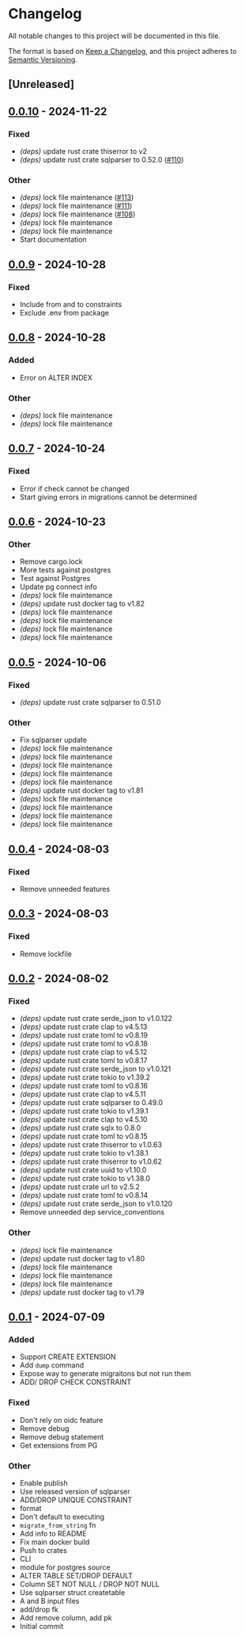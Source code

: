 # Changelog
All notable changes to this project will be documented in this file.

The format is based on [Keep a Changelog](https://keepachangelog.com/en/1.0.0/),
and this project adheres to [Semantic Versioning](https://semver.org/spec/v2.0.0.html).

## [Unreleased]

## [0.0.10](https://github.com/philipcristiano/declare-schema/compare/v0.0.9...v0.0.10) - 2024-11-22

### Fixed

- *(deps)* update rust crate thiserror to v2
- *(deps)* update rust crate sqlparser to 0.52.0 ([#110](https://github.com/philipcristiano/declare-schema/pull/110))

### Other

- *(deps)* lock file maintenance ([#113](https://github.com/philipcristiano/declare-schema/pull/113))
- *(deps)* lock file maintenance ([#111](https://github.com/philipcristiano/declare-schema/pull/111))
- *(deps)* lock file maintenance ([#108](https://github.com/philipcristiano/declare-schema/pull/108))
- *(deps)* lock file maintenance
- *(deps)* lock file maintenance
- Start documentation

## [0.0.9](https://github.com/philipcristiano/declare-schema/compare/v0.0.8...v0.0.9) - 2024-10-28

### Fixed

- Include from and to constraints
- Exclude .env from package

## [0.0.8](https://github.com/philipcristiano/declare-schema/compare/v0.0.7...v0.0.8) - 2024-10-28

### Added

- Error on ALTER INDEX

### Other

- *(deps)* lock file maintenance
- *(deps)* lock file maintenance

## [0.0.7](https://github.com/philipcristiano/declare-schema/compare/v0.0.6...v0.0.7) - 2024-10-24

### Fixed

- Error if check cannot be changed
- Start giving errors in migrations cannot be determined

## [0.0.6](https://github.com/philipcristiano/declare-schema/compare/v0.0.5...v0.0.6) - 2024-10-23

### Other

- Remove cargo.lock
- More tests against postgres
- Test against Postgres
- Update pg connect info
- *(deps)* lock file maintenance
- *(deps)* update rust docker tag to v1.82
- *(deps)* lock file maintenance
- *(deps)* lock file maintenance
- *(deps)* lock file maintenance
- *(deps)* lock file maintenance

## [0.0.5](https://github.com/philipcristiano/declare-schema/compare/v0.0.4...v0.0.5) - 2024-10-06

### Fixed

- *(deps)* update rust crate sqlparser to 0.51.0

### Other

- Fix sqlparser update
- *(deps)* lock file maintenance
- *(deps)* lock file maintenance
- *(deps)* lock file maintenance
- *(deps)* lock file maintenance
- *(deps)* lock file maintenance
- *(deps)* update rust docker tag to v1.81
- *(deps)* lock file maintenance
- *(deps)* lock file maintenance
- *(deps)* lock file maintenance
- *(deps)* lock file maintenance

## [0.0.4](https://github.com/philipcristiano/declare-schema/compare/v0.0.3...v0.0.4) - 2024-08-03

### Fixed
- Remove unneeded features

## [0.0.3](https://github.com/philipcristiano/declare-schema/compare/v0.0.2...v0.0.3) - 2024-08-03

### Fixed
- Remove lockfile

## [0.0.2](https://github.com/philipcristiano/declare-schema/compare/v0.0.1...v0.0.2) - 2024-08-02

### Fixed
- *(deps)* update rust crate serde_json to v1.0.122
- *(deps)* update rust crate clap to v4.5.13
- *(deps)* update rust crate toml to v0.8.19
- *(deps)* update rust crate toml to v0.8.18
- *(deps)* update rust crate clap to v4.5.12
- *(deps)* update rust crate toml to v0.8.17
- *(deps)* update rust crate serde_json to v1.0.121
- *(deps)* update rust crate tokio to v1.39.2
- *(deps)* update rust crate toml to v0.8.16
- *(deps)* update rust crate clap to v4.5.11
- *(deps)* update rust crate sqlparser to 0.49.0
- *(deps)* update rust crate tokio to v1.39.1
- *(deps)* update rust crate clap to v4.5.10
- *(deps)* update rust crate sqlx to 0.8.0
- *(deps)* update rust crate toml to v0.8.15
- *(deps)* update rust crate thiserror to v1.0.63
- *(deps)* update rust crate tokio to v1.38.1
- *(deps)* update rust crate thiserror to v1.0.62
- *(deps)* update rust crate uuid to v1.10.0
- *(deps)* update rust crate tokio to v1.38.0
- *(deps)* update rust crate url to v2.5.2
- *(deps)* update rust crate toml to v0.8.14
- *(deps)* update rust crate serde_json to v1.0.120
- Remove unneeded dep service_conventions

### Other
- *(deps)* lock file maintenance
- *(deps)* update rust docker tag to v1.80
- *(deps)* lock file maintenance
- *(deps)* lock file maintenance
- *(deps)* lock file maintenance
- *(deps)* update rust docker tag to v1.79

## [0.0.1](https://github.com/philipcristiano/declare-schema/releases/tag/v0.0.1) - 2024-07-09

### Added
- Support CREATE EXTENSION
- Add `dump` command
- Expose way to generate migraitons but not run them
- ADD/ DROP CHECK CONSTRAINT

### Fixed
- Don't rely on oidc feature
- Remove debug
- Remove debug statement
- Get extensions from PG

### Other
- Enable publish
- Use released version of sqlparser
- ADD/DROP UNIQUE CONSTRAINT
- format
- Don't default to executing
- `migrate_from_string` fn
- Add info to README
- Fix main docker build
- Push to crates
- CLI
- module for postgres source
- ALTER TABLE SET/DROP DEFAULT
- Column SET NOT NULL / DROP NOT NULL
- Use sqlparser struct createtable
- A and B input files
- add/drop fk
- Add remove column, add pk
- Initial commit
